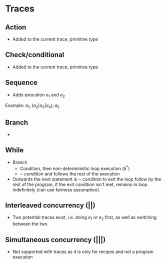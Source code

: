 # Traces

## Action
- Added to the current trace, primitive type

## Check/conditional
- Added to the current trace, primitive type

## Sequence
- Adds execution $e_1$ and $e_2$

Example: $a_1; (a_2 | a_3 | a_4); a_5$

## Branch
- 

## While
- Branch
	- Condition, then non-deterministic loop execution ($\delta^*$)
	- $\neg \ condition$ and follows the rest of the execution
- Outwards the next statement is $\neg \ condition$ to exit the loop follow by the rest of the program, if the exit condition isn't met, remains in loop indefinitely (can use fairness assumption).

## Interleaved concurrency (||)
- Two potential traces exist, i.e. doing $e_1$ or $e_2$ first, as well as switching between the two.

## Simultaneous concurrency (|||)
- Not supported with traces as it is only for recipes and not a program execution
